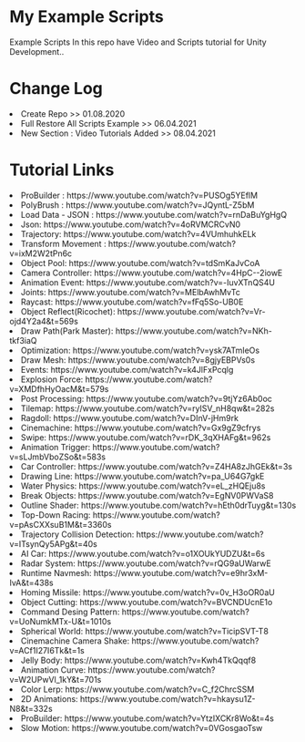 # My Example Scripts
Example Scripts
In this repo have Video and Scripts tutorial for Unity Development..

# Change Log
<li>Create Repo >> 01.08.2020</li>
<li>Full Restore All Scripts Example >> 06.04.2021</li>
<li>New Section : Video Tutorials Added >> 08.04.2021</li>

# Tutorial Links
<li>ProBuilder : https://www.youtube.com/watch?v=PUSOg5YEflM </li>
<li>PolyBrush : https://www.youtube.com/watch?v=JQyntL-Z5bM </li>
<li>Load Data - JSON : https://www.youtube.com/watch?v=rnDaBuYgHgQ </li>
<li>Json:  https://www.youtube.com/watch?v=4oRVMCRCvN0 </li>
<li>Trajectory:  https://www.youtube.com/watch?v=4VUmhuhkELk </li>
<li>Transform Movement : https://www.youtube.com/watch?v=ixM2W2tPn6c </li>
<li>Object Pool:  https://www.youtube.com/watch?v=tdSmKaJvCoA </li>
<li>Camera Controller:  https://www.youtube.com/watch?v=4HpC--2iowE </li>
<li>Animation Event: https://www.youtube.com/watch?v=-IuvXTnQS4U </li>
<li>Joints:  https://www.youtube.com/watch?v=MElbAwhMvTc </li>
<li>Raycast:  https://www.youtube.com/watch?v=fFq5So-UB0E </li>
<li>Object Reflect(Ricochet):  https://www.youtube.com/watch?v=Vr-ojd4Y2a4&t=569s </li>
<li>Draw Path(Park Master):  https://www.youtube.com/watch?v=NKh-tkf3iaQ </li>
<li>Optimization:  https://www.youtube.com/watch?v=ysk7ATmIeOs </li>
<li>Draw Mesh:  https://www.youtube.com/watch?v=8gjyEBPVs0s </li>
<li>Events:  https://www.youtube.com/watch?v=k4JlFxPcqlg </li>
<li>Explosion Force:  https://www.youtube.com/watch?v=XMDfhHyOacM&t=579s </li>
<li>Post Processing: https://www.youtube.com/watch?v=9tjYz6Ab0oc </li>
<li>Tilemap:  https://www.youtube.com/watch?v=ryISV_nH8qw&t=282s </li>
<li>Ragdoll:  https://www.youtube.com/watch?v=DInV-jHm9rk </li>
<li>Cinemachine:  https://www.youtube.com/watch?v=Gx9gZ9cfrys </li>
<li>Swipe:  https://www.youtube.com/watch?v=rDK_3qXHAFg&t=962s </li>
<li>Animation Trigger:  https://www.youtube.com/watch?v=sLJmbVboZSo&t=583s </li>
<li>Car Controller:  https://www.youtube.com/watch?v=Z4HA8zJhGEk&t=3s </li>
<li>Drawing Line:  https://www.youtube.com/watch?v=pa_U64G7gkE </li>
<li>Water Physics: https://www.youtube.com/watch?v=eL_zHQEju8s </li>
<li>Break Objects: https://www.youtube.com/watch?v=EgNV0PWVaS8 </li>
<li>Outline Shader: https://www.youtube.com/watch?v=hEth0drTuyg&t=130s </li>
<li>Top-Down Racing:  https://www.youtube.com/watch?v=pAsCXXsuB1M&t=3360s </li>
<li>Trajectory Collision Detection: https://www.youtube.com/watch?v=ITsynQy5APg&t=40s </li>
<li>AI Car:  https://www.youtube.com/watch?v=o1XOUkYUDZU&t=6s </li>
<li>Radar System:  https://www.youtube.com/watch?v=rQG9aUWarwE </li>
<li>Runtime Navmesh:  https://www.youtube.com/watch?v=e9hr3xM-IvA&t=438s </li>
<li>Homing Missile:  https://www.youtube.com/watch?v=0v_H3oOR0aU </li>
<li>Object Cutting:  https://www.youtube.com/watch?v=BVCNDUcnE1o </li>
<li>Command Desing Pattern:  https://www.youtube.com/watch?v=UoNumkMTx-U&t=1010s </li>
<li>Spherical World:  https://www.youtube.com/watch?v=TicipSVT-T8 </li>
<li>Cinemachine Camera Shake: https://www.youtube.com/watch?v=ACf1I27I6Tk&t=1s </li>
<li>Jelly Body: https://www.youtube.com/watch?v=Kwh4TkQqqf8 </li>
<li>Animation Curve: https://www.youtube.com/watch?v=W2UPwVl_1kY&t=701s </li>
<li>Color Lerp: https://www.youtube.com/watch?v=C_f2ChrcSSM </li>
<li>2D Animations: https://www.youtube.com/watch?v=hkaysu1Z-N8&t=332s </li>
<li>ProBuilder: https://www.youtube.com/watch?v=YtzIXCKr8Wo&t=4s </li>
<li>Slow Motion: https://www.youtube.com/watch?v=0VGosgaoTsw </li>
